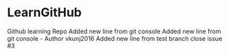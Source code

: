 # LearnGitHub
Github learning Repo
Added new line from git console
Added new line from git console - Author vkunj2016
Added new line from test branch
close issue #3
